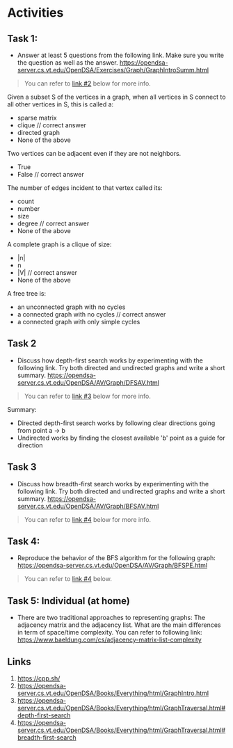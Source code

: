 # Activities

## Task 1:

- Answer at least 5 questions from the following link. Make sure you write the question as well as the answer.
  https://opendsa-server.cs.vt.edu/OpenDSA/Exercises/Graph/GraphIntroSumm.html

> You can refer to [link #2](#links) below for more info.


Given a subset S of the vertices in a graph, when all vertices in S connect to all other vertices in S, this is called a:
- sparse matrix
- clique // correct answer
- directed graph
- None of the above

Two vertices can be adjacent even if they are not neighbors.
- True
- False // correct answer

The number of edges incident to that vertex called its:
- count
- number
- size
- degree // correct answer
- None of the above

A complete graph is a clique of size:
- |n|
- n
- |V| // correct answer
- None of the above

A free tree is:
- an unconnected graph with no cycles
- a connected graph with no cycles // correct answer
- a connected graph with only simple cycles

## Task 2

- Discuss how depth-first search works by experimenting with the following link. Try both directed and undirected graphs and write a short summary.
  https://opendsa-server.cs.vt.edu/OpenDSA/AV/Graph/DFSAV.html

> You can refer to [link #3](#links) below for more info.

Summary:
- Directed depth-first search works by following clear directions going from point a -> b
- Undirected works by finding the closest available 'b' point as a guide for direction

## Task 3

- Discuss how breadth-first search works by experimenting with the following link. Try both directed and undirected graphs and write a short summary.
  https://opendsa-server.cs.vt.edu/OpenDSA/AV/Graph/BFSAV.html

> You can refer to [link #4](#links) below for more info.

## Task 4:

- Reproduce the behavior of the BFS algorithm for the following graph:
  https://opendsa-server.cs.vt.edu/OpenDSA/AV/Graph/BFSPE.html

> You can refer to [link #4](#links) below.

## Task 5: Individual (at home)

- There are two traditional approaches to representing graphs: The adjacency matrix and the adjacency list. What are the main differences in term of space/time complexity. You can refer to following link:
  https://www.baeldung.com/cs/adjacency-matrix-list-complexity

## Links

1. https://cpp.sh/
2. https://opendsa-server.cs.vt.edu/OpenDSA/Books/Everything/html/GraphIntro.html
3. https://opendsa-server.cs.vt.edu/OpenDSA/Books/Everything/html/GraphTraversal.html#depth-first-search
4. https://opendsa-server.cs.vt.edu/OpenDSA/Books/Everything/html/GraphTraversal.html#breadth-first-search

